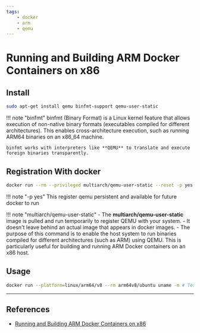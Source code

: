 ```yaml
---
tags:
    - docker
    - arm
    - qemu
---
```


# Running and Building ARM Docker Containers on x86


## Install

```bash 
sudo apt-get install qemu binfmt-support qemu-user-static
```

!!! note "binfmt"
     binfmt (Binary Format) is a Linux kernel feature that allows execution of non-native binary formats (executables compiled for different architectures). This enables cross-architecture execution, such as running ARM64 binaries on an x86_64 machine.

    binfmt works with interpreters like **QEMU** to translate and execute foreign binaries transparently.

## Registration With docker

```bash
docker run --rm --privileged multiarch/qemu-user-static --reset -p yes
```

!!! note "-p yes"
     This register qemu persistent and available for future docker to run

!!! note "multiarch/qemu-user-static"
    - The **multiarch/qemu-user-static** image is pulled and run temporarily to register QEMU with your system.
    - It doesn't leave behind an actual image that appears in docker images.
    - 
The purpose of this command is to enable the host system to run binaries compiled for different architectures (such as ARM) using QEMU. This is particularly useful for building and running ARM Docker containers on an x86 host.

## Usage
```bash title="test"
docker run --platform=linux/arm64/v8 --rm arm64v8/ubuntu uname -m # Testing the emulation environment
```


     
--- 

## References
- [Running and Building ARM Docker Containers on x86](https://www.stereolabs.com/docs/docker/building-arm-container-on-x86)